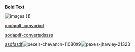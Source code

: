 **Bold Text**

![images (1)](https://docs-api-qa.cloudlabs.ai/repos/raw.githubusercontent.com/Rabin-spektra/Demo-Repo/main/196993496zpeJ/images/images-(1).jpg)

[sodapdf-converted](https://docs-api-qa.cloudlabs.ai/repos/raw.githubusercontent.com/Rabin-spektra/Demo-Repo/main/196993496zpeJ/files/sodapdf-converted-(1).pdf)

[sodapdf-convertedssss](https://docs-api-qa.cloudlabs.ai/repos/raw.githubusercontent.com/Rabin-spektra/Demo-Repo/main/196993496zpeJ/files/sodapdf-converted.pdf)

[asdfasdf](http://asdfasdf.com)![pexels-chevanon-1108099](https://docs-api-qa.cloudlabs.ai/repos/raw.githubusercontent.com/Rabin-spektra/Demo-Repo/main/196993496zpeJ/images/pexels-chevanon-1108099.jpg)![pexels-jhawley-21323](https://docs-api-qa.cloudlabs.ai/repos/raw.githubusercontent.com/Rabin-spektra/Demo-Repo/main/196993496zpeJ/images/pexels-chevanon-1108099.jpg)